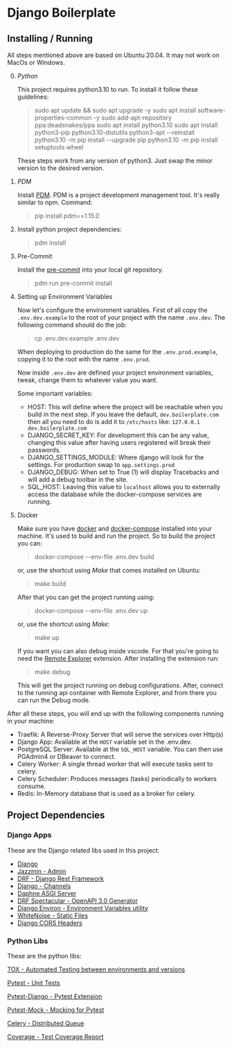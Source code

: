 # Django Boilerplate

## Installing / Running

All steps mentioned above are based on Ubuntu 20.04.
It may not work on MacOs or Windows.

0.  _Python_

    This project requires python3.10 to run. To install it follow these guidelines:

    > sudo apt update && sudo apt upgrade -y
    > sudo apt install software-properties-common -y
    > sudo add-apt-repository ppa:deadsnakes/ppa
    > sudo apt install python3.10
    > sudo apt install python3-pip python3.10-distutils python3-apt --reinstall
    > python3.10 -m pip install --upgrade pip
    > python3.10 -m pip install setuptools wheel

    These steps work from any version of python3.
    Just swap the minor version to the desired version.

1.  _PDM_

    Install [PDM](https://pdm.fming.dev/latest/). PDM is a project development management tool. It's really similar to npm.
    Command:

    > pip install pdm==1.15.0

2.  Install python project dependencies:

    > pdm install

3.  Pre-Commit

    Install the [pre-commit](https://pre-commit.com/index.html) into your local git repository.

    > pdm run pre-commit install

4.  Setting up Environment Variables

    Now let's configure the environment variables. First of all copy the `.env.dev.example` to the root of your project with the name `.env.dev`. The following command should do the job:

    > cp .env.dev.example .env.dev

    When deploying to production do the same for the `.env.prod.example`, copying it to the root with the name `.env.prod`.

    Now inside `.env.dev` are defined your project environment variables, tweak, change them to whatever value you want.

    Some important variables:

    - HOST: This will define where the project will be reachable when you build in the next step. If you leave the default, `dev.boilerplate.com` then all you need to do is add it to `/etc/hosts` like:
      `127.0.0.1 dev.boilerplate.com`
    - DJANGO_SECRET_KEY: For development this can be any value, changing this value after having users registered will break their passwords.
    - DJANGO_SETTINGS_MODULE: Where django will look for the settings. For production swap to `app.settings.prod`
    - DJANGO_DEBUG: When set to True (1) will display Tracebacks and will add a debug toolbar in the site.
    - SQL_HOST: Leaving this value to `localhost` allows you to externally access the database while the docker-compose services are running.

5.  Docker

    Make sure you have [docker](https://www.docker.com/) and [docker-compose](https://docs.docker.com/compose/) installed into your machine. It's used to build and run the project.
    So to build the project you can:

    > docker-compose --env-file .env.dev build

    or, use the shortcut using _Make_ that comes installed on Ubuntu:

    > make build

    After that you can get the project running using:

    > docker-compose --env-file .env.dev up

    or, use the shortcut using _Make_:

    > make up

    If you want you can also debug inside vscode.
    For that you're going to need the [Remote Explorer](https://github.com/Microsoft/vscode-remote-release) extension. After installing the extension run:

    > make debug

    This will get the project running on debug configurations. After, connect to the running api container with Remote Explorer, and from there you can run the Debug mode.

After all these steps, you will end up with the following components running in your machine:

- Traefik: A Reverse-Proxy Server that will serve the services over Http(s)
- Django App: Available at the `HOST` variable set in the .env.dev.
- PostgreSQL Server: Available at the `SQL_HOST` variable. You can then use PGAdmin4 or DBeaver to connect.
- Celery Worker: A single thread worker that will execute tasks sent to celery.
- Celery Scheduler: Produces messages (tasks) periodically to workers consume.
- Redis: In-Memory database that is used as a broker for celery.

## Project Dependencies

### Django Apps

These are the Django related libs used in this project:

- [Django](https://docs.djangoproject.com/en/4.0/)
- [Jazzmin - Admin](https://github.com/farridav/django-jazzmin)
- [DRF - Django Rest Framework](https://www.django-rest-framework.org/)
- [Django - Channels](https://github.com/django/channels)
- [Daphne ASGI Server](https://github.com/django/daphne)
- [DRF Spectacular - OpenAPI 3.0 Generator](https://drf-spectacular.readthedocs.io/en/latest/index.html)
- [Django Environ - Environment Variables utility](https://django-environ.readthedocs.io/en/latest/)
- [WhiteNoise - Static Files](https://whitenoise.evans.io/)
- [Django CORS Headers](https://pypi.org/project/django-cors-headers/)

### Python Libs

These are the python libs:

[TOX - Automated Testing between environments and versions](https://tox.wiki/en/latest/index.html)

[Pytest - Unit Tests](https://docs.pytest.org/en/6.2.x/contents.html)

[Pytest-Django - Pytest Extension](https://pytest-django.readthedocs.io/en/latest/)

[Pytest-Mock - Mocking for Pytest](https://pypi.org/project/pytest-mock/)

[Celery - Distributed Queue](https://docs.celeryproject.org/en/stable/django/first-steps-with-django.html#django-first-steps)

[Coverage - Test Coverage Report](https://coverage.readthedocs.io/en/6.2/)
